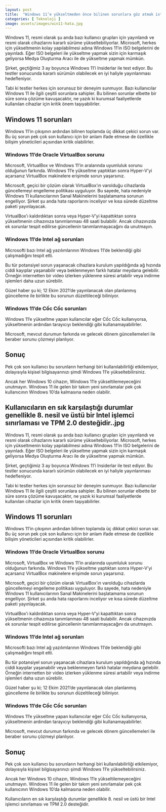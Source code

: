 ```yaml
---
layout: post
title:  "Windows 11’e yükseltmeden önce bilinen sorunlara göz atmak isteyebilirsiniz"
categories: [ Teknoloji ]
image: assets/images/win11-hata.jpg
---
```

Windows 11, resmi olarak şu anda bazı kullanıcı grupları için yayınlandı ve resmi olarak cihazlarını kararlı sürüme yükseltebiliyorlar. Microsoft, herkes için yükseltmenin kolay yapılabilmesi adına Windows 11’in ISO belgelerini de yayınladı. Eğer ISO belgeleri ile yükseltme yapmak sizin için karmaşık geliyorsa Medya Oluşturma Aracı ile de yükseltme yapmak mümkün.

Şirket, geçtiğimiz 3 ay boyunca Windows 11’i Insiderlar ile test ediyor. Bu testler sonucunda kararlı sürümün olabilecek en iyi haliyle yayınlanması hedefleniyor.

Tabi ki testler herkes için sorunsuz bir deneyim sunmuyor. Bazı kullanıcılar Windows 11 ile ilgili çeşitli sorunlara sahipler. Bu bilinen sorunlar elbette bir süre sonra çözüme kavuşacaktır, ne yazık ki kurumsal faaliyetlerde kullanılan cihazlar için kritik önem taşıyabilirler.

## Windows 11 sorunları
Windows 11’in çıkışının ardından bilinen toplamda üç dikkat çekici sorun var. Bu üç sorun pek çok son kullanıcı için bir anlam ifade etmese de özellikle bilişim yöneticileri açısından kritik olabilirler.

### Windows 11’de Oracle VirtualBox sorunu
Microsoft, VirtualBox ve Windows 11’in aralarında uyumluluk sorunu olduğunun farkında. Windows 11’e yükseltme yaptıktan sonra Hyper-V’yi açarsanız VirtualBox makinelere erişimde sorun yaşarsınız.

Microsoft, geçici bir çözüm olarak VirtualBox’ın varolduğu cihazlarda güncellemeyi engelleme politikası uyguluyor. Bu sayede, hata nedeniyle Windows 11 kullanıcılarının Sanal Makinelerini başlatamama sorunun engelliyor. Şirket şu anda hata raporlarını inceliyor ve kısa sürede düzeltme paketi yayınlayacak.

VirtualBox’ı kaldırdıktan sonra veya Hyper-V’yi kapattıktan sonra yükseltmenin cihazınıza tanımlanması 48 saati bulabilir. Ancak cihazınızda ek sorunlar tespit edilirse güncellenin tanımlanmayacağını da unutmayın.

### Windows 11’de Intel ağ sorunları
Microsofti bazı Intel ağ yazılımlarının Windows 11’de beklendiği gibi çalışmadığını tespit etti.

Bu tür potansiyel sorun yaşanacak cihazlara kurulum yapıldığında ağ hızında ciddi kayıplar yaşanabilir veya beklenmeyen farklı hatalar meydana gelebilir. Örneğin internetten bir video izlerken yüklenme süresi artabilir veya indirme işlemleri daha uzun sürebilir.

Güzel haber şu ki; 12 Ekim 2021’de yayınlanacak olan planlanmış güncelleme ile birlikte bu sorunun düzeltileceği biliniyor.

### Windows 11’de Cốc Cốc sorunları
Windows 11’e yükseltme yapan kullanıcılar eğer Cốc Cốc kullanıyorsa, yükseltmenin ardından tarayıcıyı beklendiği gibi kullanamayabilirler.

Microsoft, mevcut durumun farkında ve gelecek dönem güncellemeleri ile beraber sorunu çözmeyi planlıyor.

## Sonuç
Pek çok son kullanıcı bu sorunların herhangi biri kullanılabilirliği etkilemiyor, dolayısıyla kişisel bilgisayarınızı şimdi Windows 11’e yükseltebilirsiniz.

Ancak her Windows 10 cihazın, Windows 11’e yükseltilemeyeceğini unutmayın. Windows 11 ile gelen bir takım yeni sınırlamalar pek çok kullanıcının Windows 10’da kalmasına neden olabilir.

Kullanıcıların en sık karşılaştığı durumlar genellikle 8. nesil ve üstü bir Intel işlemci sınırlaması ve TPM 2.0 desteğidir..jpg
---

Windows 11, resmi olarak şu anda bazı kullanıcı grupları için yayınlandı ve resmi olarak cihazlarını kararlı sürüme yükseltebiliyorlar. Microsoft, herkes için yükseltmenin kolay yapılabilmesi adına Windows 11’in ISO belgelerini de yayınladı. Eğer ISO belgeleri ile yükseltme yapmak sizin için karmaşık geliyorsa Medya Oluşturma Aracı ile de yükseltme yapmak mümkün.

Şirket, geçtiğimiz 3 ay boyunca Windows 11’i Insiderlar ile test ediyor. Bu testler sonucunda kararlı sürümün olabilecek en iyi haliyle yayınlanması hedefleniyor.

Tabi ki testler herkes için sorunsuz bir deneyim sunmuyor. Bazı kullanıcılar Windows 11 ile ilgili çeşitli sorunlara sahipler. Bu bilinen sorunlar elbette bir süre sonra çözüme kavuşacaktır, ne yazık ki kurumsal faaliyetlerde kullanılan cihazlar için kritik önem taşıyabilirler.

## Windows 11 sorunları
Windows 11’in çıkışının ardından bilinen toplamda üç dikkat çekici sorun var. Bu üç sorun pek çok son kullanıcı için bir anlam ifade etmese de özellikle bilişim yöneticileri açısından kritik olabilirler.

### Windows 11’de Oracle VirtualBox sorunu
Microsoft, VirtualBox ve Windows 11’in aralarında uyumluluk sorunu olduğunun farkında. Windows 11’e yükseltme yaptıktan sonra Hyper-V’yi açarsanız VirtualBox makinelere erişimde sorun yaşarsınız.

Microsoft, geçici bir çözüm olarak VirtualBox’ın varolduğu cihazlarda güncellemeyi engelleme politikası uyguluyor. Bu sayede, hata nedeniyle Windows 11 kullanıcılarının Sanal Makinelerini başlatamama sorunun engelliyor. Şirket şu anda hata raporlarını inceliyor ve kısa sürede düzeltme paketi yayınlayacak.

VirtualBox’ı kaldırdıktan sonra veya Hyper-V’yi kapattıktan sonra yükseltmenin cihazınıza tanımlanması 48 saati bulabilir. Ancak cihazınızda ek sorunlar tespit edilirse güncellenin tanımlanmayacağını da unutmayın.

### Windows 11’de Intel ağ sorunları
Microsofti bazı Intel ağ yazılımlarının Windows 11’de beklendiği gibi çalışmadığını tespit etti.

Bu tür potansiyel sorun yaşanacak cihazlara kurulum yapıldığında ağ hızında ciddi kayıplar yaşanabilir veya beklenmeyen farklı hatalar meydana gelebilir. Örneğin internetten bir video izlerken yüklenme süresi artabilir veya indirme işlemleri daha uzun sürebilir.

Güzel haber şu ki; 12 Ekim 2021’de yayınlanacak olan planlanmış güncelleme ile birlikte bu sorunun düzeltileceği biliniyor.

### Windows 11’de Cốc Cốc sorunları
Windows 11’e yükseltme yapan kullanıcılar eğer Cốc Cốc kullanıyorsa, yükseltmenin ardından tarayıcıyı beklendiği gibi kullanamayabilirler.

Microsoft, mevcut durumun farkında ve gelecek dönem güncellemeleri ile beraber sorunu çözmeyi planlıyor.

## Sonuç
Pek çok son kullanıcı bu sorunların herhangi biri kullanılabilirliği etkilemiyor, dolayısıyla kişisel bilgisayarınızı şimdi Windows 11’e yükseltebilirsiniz.

Ancak her Windows 10 cihazın, Windows 11’e yükseltilemeyeceğini unutmayın. Windows 11 ile gelen bir takım yeni sınırlamalar pek çok kullanıcının Windows 10’da kalmasına neden olabilir.

Kullanıcıların en sık karşılaştığı durumlar genellikle 8. nesil ve üstü bir Intel işlemci sınırlaması ve TPM 2.0 desteğidir.
